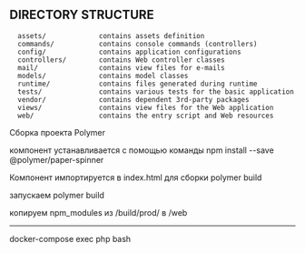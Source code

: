 
DIRECTORY STRUCTURE
-------------------

      assets/             contains assets definition
      commands/           contains console commands (controllers)
      config/             contains application configurations
      controllers/        contains Web controller classes
      mail/               contains view files for e-mails
      models/             contains model classes
      runtime/            contains files generated during runtime
      tests/              contains various tests for the basic application
      vendor/             contains dependent 3rd-party packages
      views/              contains view files for the Web application
      web/                contains the entry script and Web resources



Сборка проекта Polymer

компонент устанавливается с помощью команды
npm install --save @polymer/paper-spinner

Компонент импортируется в index.html для сборки polymer build

запускаем polymer build

копируем npm_modules из /build/prod/ в /web

-----------------------------------------

docker-compose exec php bash